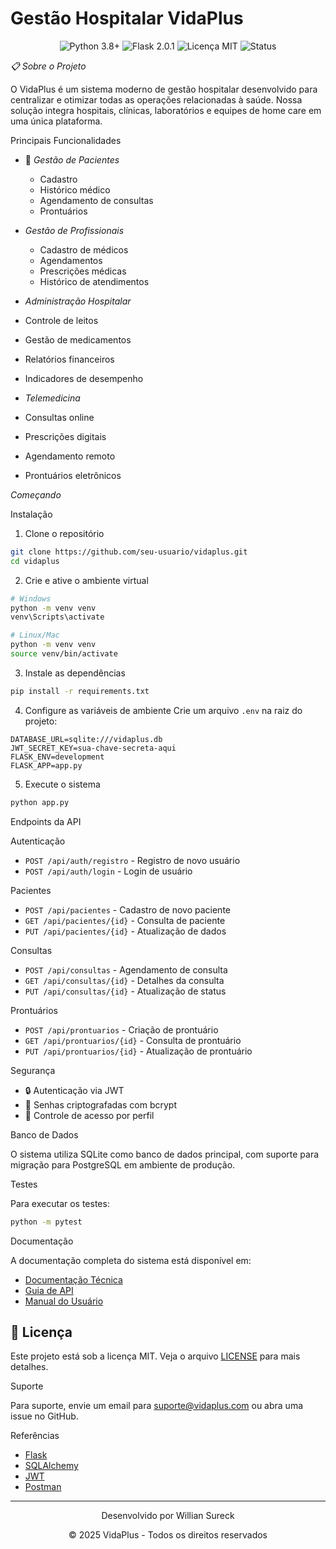 # Gestão Hospitalar VidaPlus

<div align="center">
  <img src="https://img.shields.io/badge/Python-3.8+-blue.svg" alt="Python 3.8+"/>
  <img src="https://img.shields.io/badge/Flask-2.0.1-green.svg" alt="Flask 2.0.1"/>
  <img src="https://img.shields.io/badge/Licença-MIT-yellow.svg" alt="Licença MIT"/>
  <img src="https://img.shields.io/badge/Status-Em%20Desenvolvimento-orange.svg" alt="Status"/>
</div>

*📋 Sobre o Projeto*

O VidaPlus é um sistema moderno de gestão hospitalar desenvolvido para centralizar e otimizar todas as operações relacionadas à saúde. Nossa solução integra hospitais, clínicas, laboratórios e equipes de home care em uma única plataforma.

 Principais Funcionalidades

- 👤 *Gestão de Pacientes*
  - Cadastro 
  - Histórico médico
  - Agendamento de consultas
  - Prontuários

- *Gestão de Profissionais*
  - Cadastro de médicos
  - Agendamentos
  - Prescrições médicas
  - Histórico de atendimentos

-  *Administração Hospitalar*
  - Controle de leitos
  - Gestão de medicamentos
  - Relatórios financeiros
  - Indicadores de desempenho

-  *Telemedicina*
  - Consultas online
  - Prescrições digitais
  - Agendamento remoto
  - Prontuários eletrônicos

  *Começando*

 Instalação

1. Clone o repositório
```bash
git clone https://github.com/seu-usuario/vidaplus.git
cd vidaplus
```

2. Crie e ative o ambiente virtual
```bash
# Windows
python -m venv venv
venv\Scripts\activate

# Linux/Mac
python -m venv venv
source venv/bin/activate
```

3. Instale as dependências
```bash
pip install -r requirements.txt
```

4. Configure as variáveis de ambiente
Crie um arquivo `.env` na raiz do projeto:
```env
DATABASE_URL=sqlite:///vidaplus.db
JWT_SECRET_KEY=sua-chave-secreta-aqui
FLASK_ENV=development
FLASK_APP=app.py
```

5. Execute o sistema
```bash
python app.py
```

 Endpoints da API

 Autenticação
- `POST /api/auth/registro` - Registro de novo usuário
- `POST /api/auth/login` - Login de usuário

 Pacientes
- `POST /api/pacientes` - Cadastro de novo paciente
- `GET /api/pacientes/{id}` - Consulta de paciente
- `PUT /api/pacientes/{id}` - Atualização de dados

 Consultas
- `POST /api/consultas` - Agendamento de consulta
- `GET /api/consultas/{id}` - Detalhes da consulta
- `PUT /api/consultas/{id}` - Atualização de status

 Prontuários
- `POST /api/prontuarios` - Criação de prontuário
- `GET /api/prontuarios/{id}` - Consulta de prontuário
- `PUT /api/prontuarios/{id}` - Atualização de prontuário

Segurança

- 🔒 Autenticação via JWT
- 🔐 Senhas criptografadas com bcrypt
- 👥 Controle de acesso por perfil

 Banco de Dados

O sistema utiliza SQLite como banco de dados principal, com suporte para migração para PostgreSQL em ambiente de produção.

 Testes

Para executar os testes:
```bash
python -m pytest
```

 Documentação

A documentação completa do sistema está disponível em:
- [Documentação Técnica](DOCUMENTACAO.md)
- [Guia de API](API.md)
- [Manual do Usuário](MANUAL.md)

## 📄 Licença

Este projeto está sob a licença MIT. Veja o arquivo [LICENSE](LICENSE) para mais detalhes.

Suporte

Para suporte, envie um email para suporte@vidaplus.com ou abra uma issue no GitHub.

Referências

- [Flask](https://flask.palletsprojects.com/)
- [SQLAlchemy](https://www.sqlalchemy.org/)
- [JWT](https://jwt.io/)
- [Postman](https://www.postman.com/)

---
<div align="center">
  <p>Desenvolvido por Willian Sureck</p>
  <p>© 2025 VidaPlus - Todos os direitos reservados</p>
</div> 
